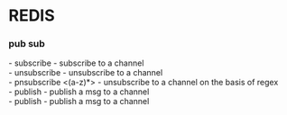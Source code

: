 <h1>REDIS</h1>

<h4>
<h3>pub sub</h3>
  - subscribe <name> - subscribe to a channel</br></t>
  - unsubscribe <name> - unsubscribe to a channel</br></t>
  -   pnsubscribe <(a-z)*> - unsubscribe to a channel on the basis of regex</br></t>
  - publish <name> <msg> - publish a msg to a channel</br></t>
  - publish <name> <msg> - publish a msg to a channel</br></t>

